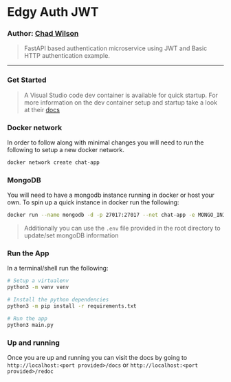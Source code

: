 # Edgy Auth JWT
### Author: [Chad Wilson](https://blog.edgystack.com/author/cmwilson919)
> FastAPI based authentication microservice using JWT and Basic HTTP authentication example.
---
### Get Started
> A Visual Studio code dev container is available for quick startup. For more information on the dev container setup and startup take a look at their [docs](https://code.visualstudio.com/docs/remote/containers)
### Docker network
In order to follow along with minimal changes you will need to run the following to setup a new docker network. 
```sh
docker network create chat-app
```

### MongoDB 
You will need to have a mongodb instance running in docker or host your own. To spin up a quick instance in docker run the following:
```sh
docker run --name mongodb -d -p 27017:27017 --net chat-app -e MONGO_INITDB_ROOT_USERNAME=dev -e MONGO_INITDB_ROOT_PASSWORD=devapp mongo
```
> Additionally you can use the `.env` file provided in the root directory to update/set mongoDB information

### Run the App
In a terminal/shell run the following: 

```sh
# Setup a virtualenv
python3 -m venv venv

# Install the python dependencies
python3 -m pip install -r requirements.txt 

# Run the app
python3 main.py
```

### Up and running
Once you are up and running you can visit the docs by going to `http://localhost:<port provided>/docs` or `http://localhost:<port provided>/redoc`
